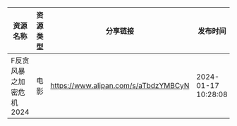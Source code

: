 | 资源名称           | 资源类型 | 分享链接                                 | 发布时间                |
| -------------- | ---- | ------------------------------------ | ------------------- |
| F反贪风暴之加密危机2024 | 电影   | https://www.alipan.com/s/aTbdzYMBCyN | 2024-01-17 10:28:08 |
